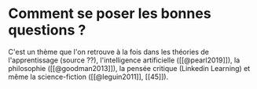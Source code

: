 # Comment se poser les bonnes questions ?

C'est un thème que l'on retrouve à la fois dans les théories de l'apprentissage (source ??), l'intelligence artificielle ([[@pearl2019]]), la philosophie ([[@goodman2013]]), la pensée critique (Linkedin Learning) et même la science-fiction ([[@leguin2011]], [[45]]).